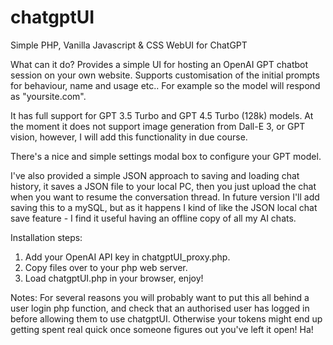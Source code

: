 # chatgptUI
Simple PHP, Vanilla Javascript & CSS WebUI for ChatGPT

What can it do?
Provides a simple UI for hosting an OpenAI GPT chatbot session on your own website. Supports customisation of the initial prompts for behaviour, name and usage etc.. For example so the model will respond as "yoursite.com". 

It has full support for GPT 3.5 Turbo and GPT 4.5 Turbo (128k) models. At the moment it does not support image generation from Dall-E 3, or GPT vision, however, I will add this functionality in due course. 

There's a nice and simple settings modal box to configure your GPT model. 

I've also provided a simple JSON approach to saving and loading chat history, it saves a JSON file to your local PC, then you just upload the chat when you want to resume the conversation thread. In future version I'll add saving this to a mySQL, but as it happens I kind of like the JSON local chat save feature - I find it useful having an offline copy of all my AI chats. 

Installation steps:
1. Add your OpenAI API key in chatgptUI_proxy.php.
2. Copy files over to your php web server.
3. Load chatgptUI.php in your browser, enjoy!

Notes:
For several reasons you will probably want to put this all behind a user login php function, and check that an authorised user has logged in before allowing them to use chatgptUI. Otherwise your tokens might end up getting spent real quick once someone figures out you've left it open! Ha! 



